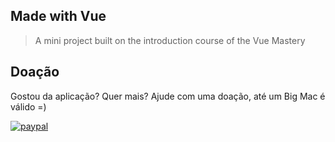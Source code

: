## Made with Vue

> A mini project built on the introduction course of the Vue Mastery

## Doação
Gostou da aplicação? Quer mais? Ajude com uma doação, até um Big Mac é válido =)

[![paypal](https://www.paypalobjects.com/pt_BR/BR/i/btn/btn_donateCC_LG.gif)](https://www.paypal.com/cgi-bin/webscr?cmd=_s-xclick&hosted_button_id=BB4E5XX7WQBNA)
